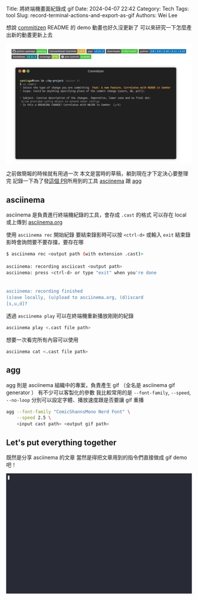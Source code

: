 Title: 將終端機畫面紀錄成 gif
Date: 2024-04-07 22:42
Category: Tech
Tags: tool
Slug: record-terminal-actions-and-export-as-gif
Authors: Wei Lee

想說 [commitizen](https://github.com/commitizen-tools/commitizen) README 的 demo 動畫也好久沒更新了
可以來研究一下怎麼產出新的動畫更新上去

![commitizen-demo](/images/posts-image/2024-record-terminal-actions-and-export-as-gif/commitizen-demo.jpg)

<!--more-->

之前做簡報的時候就有用過一次
本文是當時的草稿，躺到現在才下定決心要整理完
記錄一下為了發[這個 PR](https://github.com/commitizen-tools/commitizen/pull/1055/files)所用到的工具 [asciinema](https://github.com/asciinema/asciinema) 跟 [agg](https://github.com/asciinema/agg)

## asciinema
asciinema 是負責進行終端機紀錄的工具，會存成 `.cast` 的格式
可以存在 local 或上傳到 [asciinema.org](https://asciinema.org/)

使用 `asciinema rec` 開始紀錄
要結束錄影時可以按 `<ctrl-d>` 或輸入 `exit`
結束錄影時會詢問要不要存擋，要存在哪

```sh
$ asciinema rec <output path (with extension .cast)>

asciinema: recording asciicast <output path>
asciinema: press <ctrl-d> or type "exit" when you're done


asciinema: recording finished
(s)ave locally, (u)pload to asciinema.org, (d)iscard
[s,u,d]?
```

透過 `asciinema play` 可以在終端機重新播放剛剛的紀錄

```sh
asciinema play <.cast file path>
```

想要一次看完所有內容可以使用

```sh
asciinema cat <.cast file path>
```

## agg
agg 則是 asciinema 組織中的專案，負責產生 gif
（全名是  asciinema gif generator ）
有不少可以客製化的參數
我比較常用的是 `--font-family`, `--speed`, `--no-loop`
分別可以設定字體、播放速度跟是否要讓 gif 重播

```sh
agg --font-family "ComicShannsMono Nerd Font" \
    --speed 2.5 \
    <input cast path> <output gif path>
```

## Let's put everything together
既然是分享 asciinema 的文章
當然是得把文章用到的指令們直接做成 gif demo 吧！

![asciinema](/images/posts-image/2024-record-terminal-actions-and-export-as-gif/asciinema.gif)
